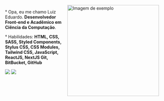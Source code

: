 <img src="https://raw.githubusercontent.com/MicaelliMedeiros/micaellimedeiros/master/image/computer-illustration.png" min-width="300px" max-width="300px" width="300px" align="right" alt="Imagem de exemplo">

<p align="left">
  ° Opa, eu me chamo Luiz Eduardo. <strong>Desenvolvedor Front-end e Acadêmico em Ciência da Computação</strong>.
</p>

<p align="left">
  ° Habilidades: <strong>HTML, CSS, SASS, Styled Components, Stylus CSS, CSS Modules, Tailwind CSS, JavaScript, ReactJS, NextJS Git, BitBucket, GitHub</strong>
</p>

<p align="left">
  <a href="https://www.linkedin.com/in/luiz-eeduardoo/" alt="Linkedin">
  <img src="https://img.shields.io/badge/-Linkedin-0e76a8?style=flat-square&logo=Linkedin&logoColor=white&link=https://www.linkedin.com/in/luiz-eeduardoo/"/></a>

  <a href="https://www.instagram.com/luizz_edduardoo_/" alt="Instagram">
  <img src="https://img.shields.io/badge/-Instagram-DF0174?style=flat-square&labelColor=DF0174&logo=instagram&logoColor=white&link=https://www.instagram.com/luizz_edduardoo_/"/></a>
</p>  
